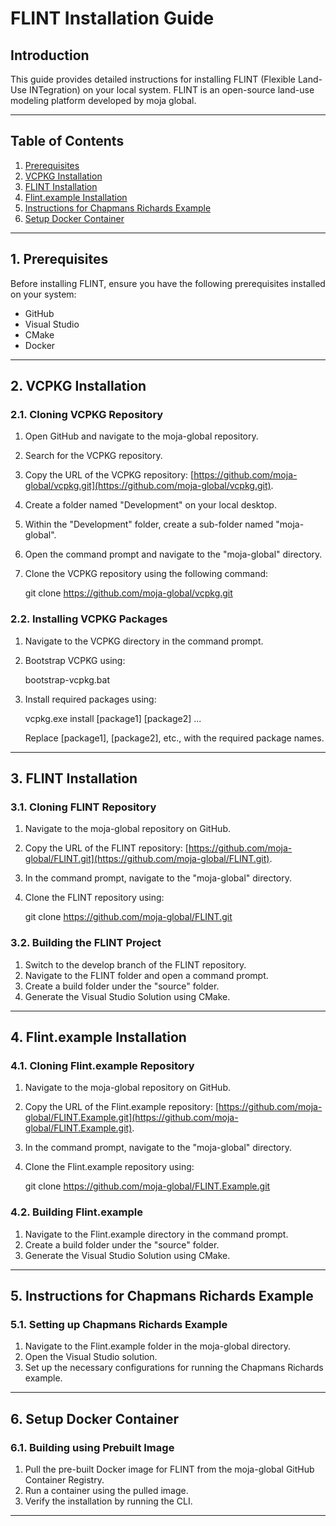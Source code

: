 # FLINT Installation Guide

## Introduction
This guide provides detailed instructions for installing FLINT (Flexible Land-Use INTegration) on your local system. FLINT is an open-source land-use modeling platform developed by moja global.

---

## Table of Contents
1. [Prerequisites](#prerequisites)
2. [VCPKG Installation](#vcpkg-installation)
3. [FLINT Installation](#flint-installation)
4. [Flint.example Installation](#flint-example-installation)
5. [Instructions for Chapmans Richards Example](#instructions-for-chapmans-richards-example)
6. [Setup Docker Container](#setup-docker-container)

---

## 1. Prerequisites <a name="prerequisites"></a>
Before installing FLINT, ensure you have the following prerequisites installed on your system:
- GitHub
- Visual Studio
- CMake
- Docker

---

## 2. VCPKG Installation <a name="vcpkg-installation"></a>
### 2.1. Cloning VCPKG Repository
1. Open GitHub and navigate to the moja-global repository.
2. Search for the VCPKG repository.
3. Copy the URL of the VCPKG repository: [https://github.com/moja-global/vcpkg.git](https://github.com/moja-global/vcpkg.git).
4. Create a folder named "Development" on your local desktop.
5. Within the "Development" folder, create a sub-folder named "moja-global".
6. Open the command prompt and navigate to the "moja-global" directory.
7. Clone the VCPKG repository using the following command:
    
    git clone https://github.com/moja-global/vcpkg.git
    

### 2.2. Installing VCPKG Packages
1. Navigate to the VCPKG directory in the command prompt.
2. Bootstrap VCPKG using:
    
    bootstrap-vcpkg.bat
    
3. Install required packages using:
    
    vcpkg.exe install [package1] [package2] ...
    
   Replace [package1], [package2], etc., with the required package names.

---

## 3. FLINT Installation <a name="flint-installation"></a>
### 3.1. Cloning FLINT Repository
1. Navigate to the moja-global repository on GitHub.
2. Copy the URL of the FLINT repository: [https://github.com/moja-global/FLINT.git](https://github.com/moja-global/FLINT.git).
3. In the command prompt, navigate to the "moja-global" directory.
4. Clone the FLINT repository using:
    
    git clone https://github.com/moja-global/FLINT.git
    

### 3.2. Building the FLINT Project
1. Switch to the develop branch of the FLINT repository.
2. Navigate to the FLINT folder and open a command prompt.
3. Create a build folder under the "source" folder.
4. Generate the Visual Studio Solution using CMake.

---

## 4. Flint.example Installation <a name="flint-example-installation"></a>
### 4.1. Cloning Flint.example Repository
1. Navigate to the moja-global repository on GitHub.
2. Copy the URL of the Flint.example repository: [https://github.com/moja-global/FLINT.Example.git](https://github.com/moja-global/FLINT.Example.git).
3. In the command prompt, navigate to the "moja-global" directory.
4. Clone the Flint.example repository using:
    
    git clone https://github.com/moja-global/FLINT.Example.git
    

### 4.2. Building Flint.example
1. Navigate to the Flint.example directory in the command prompt.
2. Create a build folder under the "source" folder.
3. Generate the Visual Studio Solution using CMake.

---

## 5. Instructions for Chapmans Richards Example <a name="instructions-for-chapmans-richards-example"></a>
### 5.1. Setting up Chapmans Richards Example
1. Navigate to the Flint.example folder in the moja-global directory.
2. Open the Visual Studio solution.
3. Set up the necessary configurations for running the Chapmans Richards example.

---

## 6. Setup Docker Container <a name="setup-docker-container"></a>
### 6.1. Building using Prebuilt Image
1. Pull the pre-built Docker image for FLINT from the moja-global GitHub Container Registry.
2. Run a container using the pulled image.
3. Verify the installation by running the CLI.

---
